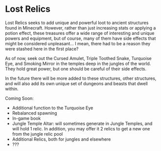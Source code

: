 # Lost Relics

Lost Relics seeks to add unique and powerful loot to ancient structures found in Minecraft. However, rather than just increasing stats or applying a potion effect, these treasures offer a wide range of interesting and unique powers and equipment, but of course, many of them have side effects that might be considered unpleasant… I mean, there had to be a reason they were stashed here in the first place?

As of now, seek out the Cursed Amulet, Triple Toothed Snake, Turquoise Eye, and Smoking Mirror in the temples deep in the jungles of the world. They hold great power, but one should be careful of their side effects.

In the future there will be more added to these structures, other structures, and will also add its own unique set of dungeons and beasts that dwell within.

Coming Soon:
* Additional function to the Turquoise Eye
* Rebalanced spawning
* In-game book
* Jungle Temple Altar: will sometimes generate in Jungle Temples, and will hold 1 relic. In addition, you may offer it 2 relics to get a new one from the jungle relic pool
* Additional Relics, both for jungles and elsewhere
* ???
